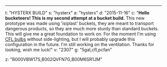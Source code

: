 ---
t: "HYSTERX BUILD"
s: "hysterx"
a: "hysterx"
d: "2015-11-16"
c: "<strong>Hello bucketeers! This is my second attempt at a bucket build.</strong> This new prototype was made using 'isiplast' buckets, they are meant to transport dangerous products, so they are much more sturdy than standard buckets. This will give me a great foundation to work on. For the moment I'm using <a href='https://amzn.to/3jMfTYw'>CFL bulbs</a> without side-lighting, but I will probably upgrade this configuration in the future. I'm still working on the ventilation. Thanks for looking, wish me luck!"
v: "2307"
g: "5gal,cfl,pcfan"

z: "B000VBW17S,B002QVFN7G,B00M6SR1JM"

